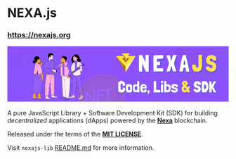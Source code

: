 # NEXA.js

### https://nexajs.org

![NEXA.js Banner](/web/public/banner.jpg)

A pure JavaScript Library + Software Development Kit (SDK) for building _decentralized_ applications (dApps) powered by the [__Nexa__](https://nexa.org/) blockchain.

Released under the terms of the [__MIT LICENSE__](LICENSE).

Visit `nexajs-lib` [README.md](/lib/README.md) for more information.
